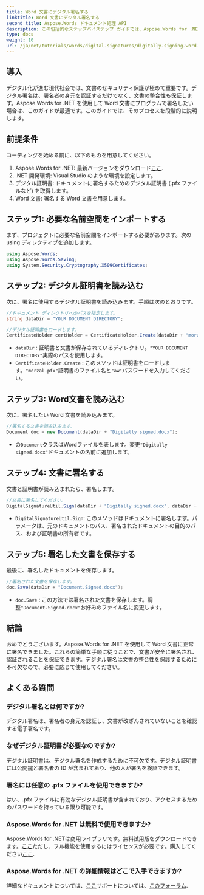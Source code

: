 ```yaml
---
title: Word 文書にデジタル署名する
linktitle: Word 文書にデジタル署名する
second_title: Aspose.Words ドキュメント処理 API
description: この包括的なステップバイステップ ガイドでは、Aspose.Words for .NET を使用して Word 文書にプログラムで署名する方法を学習します。
type: docs
weight: 10
url: /ja/net/tutorials/words/digital-signatures/digitally-signing-word-document/
---
```

## 導入

デジタル化が進む現代社会では、文書のセキュリティ保護が極めて重要です。デジタル署名は、署名者の身元を認証するだけでなく、文書の整合性も保証します。Aspose.Words for .NET を使用して Word 文書にプログラムで署名したい場合は、このガイドが最適です。このガイドでは、そのプロセスを段階的に説明します。

## 前提条件

コーディングを始める前に、以下のものを用意してください。

1.  Aspose.Words for .NET: 最新バージョンをダウンロード[ここ](https://releases.aspose.com/words/net/).
2. .NET 開発環境: Visual Studio のような環境を設定します。
3. デジタル証明書: ドキュメントに署名するためのデジタル証明書 (.pfx ファイルなど) を取得します。
4. Word 文書: 署名する Word 文書を用意します。

## ステップ1: 必要な名前空間をインポートする

まず、プロジェクトに必要な名前空間をインポートする必要があります。次の using ディレクティブを追加します。

```csharp
using Aspose.Words;
using Aspose.Words.Saving;
using System.Security.Cryptography.X509Certificates;
```

## ステップ2: デジタル証明書を読み込む

次に、署名に使用するデジタル証明書を読み込みます。手順は次のとおりです。

```csharp
//ドキュメント ディレクトリへのパスを指定します。
string dataDir = "YOUR DOCUMENT DIRECTORY";

//デジタル証明書をロードします。
CertificateHolder certHolder = CertificateHolder.Create(dataDir + "morzal.pfx", "aw");
```

- `dataDir` : 証明書と文書が保存されているディレクトリ。`"YOUR DOCUMENT DIRECTORY"`実際のパスを使用します。
- `CertificateHolder.Create` : このメソッドは証明書をロードします。`"morzal.pfx"`証明書のファイル名と`"aw"`パスワードを入力してください。

## ステップ3: Word文書を読み込む

次に、署名したい Word 文書を読み込みます。

```csharp
//署名する文書を読み込みます。
Document doc = new Document(dataDir + "Digitally signed.docx");
```

- の`Document`クラスはWordファイルを表します。変更`"Digitally signed.docx"`ドキュメントの名前に追加します。

## ステップ4: 文書に署名する

文書と証明書が読み込まれたら、署名します。

```csharp
//文書に署名してください。
DigitalSignatureUtil.Sign(dataDir + "Digitally signed.docx", dataDir + "Document.Signed.docx", certHolder);
```

- `DigitalSignatureUtil.Sign`: このメソッドはドキュメントに署名します。パラメータは、元のドキュメントのパス、署名されたドキュメントの目的のパス、および証明書の所有者です。

## ステップ5: 署名した文書を保存する

最後に、署名したドキュメントを保存します。

```csharp
//署名された文書を保存します。
doc.Save(dataDir + "Document.Signed.docx");
```

- `doc.Save` : この方法では署名された文書を保存します。調整`"Document.Signed.docx"`お好みのファイル名に変更します。

## 結論

おめでとうございます。Aspose.Words for .NET を使用して Word 文書に正常に署名できました。これらの簡単な手順に従うことで、文書が安全に署名され、認証されることを保証できます。デジタル署名は文書の整合性を保護するために不可欠なので、必要に応じて使用してください。

## よくある質問

### デジタル署名とは何ですか?
デジタル署名は、署名者の身元を認証し、文書が改ざんされていないことを確認する電子署名です。

### なぜデジタル証明書が必要なのですか?
デジタル証明書は、デジタル署名を作成するために不可欠です。デジタル証明書には公開鍵と署名者の ID が含まれており、他の人が署名を検証できます。

### 署名には任意の .pfx ファイルを使用できますか?
はい、.pfx ファイルに有効なデジタル証明書が含まれており、アクセスするためのパスワードを持っている限り可能です。

### Aspose.Words for .NET は無料で使用できますか?
 Aspose.Words for .NETは商用ライブラリです。無料試用版をダウンロードできます。[ここ](https://releases.aspose.com/)ただし、フル機能を使用するにはライセンスが必要です。購入してください[ここ](https://purchase.aspose.com/buy).

### Aspose.Words for .NET の詳細情報はどこで入手できますか?
詳細なドキュメントについては、[ここ](https://reference.aspose.com/words/net/)サポートについては、[このフォーラム](https://forum.aspose.com/c/words/8).